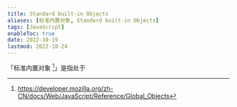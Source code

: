 ```yaml
---
title: Standard built-in Objects
aliases: [标准内置对象, Standard built-in Objects]
tags: [JavaScript]
enableToc: true
date: 2022-10-19
lastmod: 2022-10-24
---
```


「标准内置对象 [^1]」是指处于

[^1]: <https://developer.mozilla.org/zh-CN/docs/Web/JavaScript/Reference/Global_Objects>
